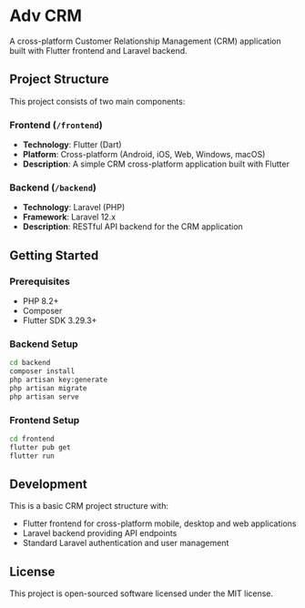 # Adv CRM

A cross-platform Customer Relationship Management (CRM) application built with Flutter frontend and Laravel backend.

## Project Structure

This project consists of two main components:

### Frontend (`/frontend`)

- **Technology**: Flutter (Dart)
- **Platform**: Cross-platform (Android, iOS, Web, Windows, macOS)
- **Description**: A simple CRM cross-platform application built with Flutter

### Backend (`/backend`)

- **Technology**: Laravel (PHP)
- **Framework**: Laravel 12.x
- **Description**: RESTful API backend for the CRM application

## Getting Started

### Prerequisites

- PHP 8.2+
- Composer
- Flutter SDK 3.29.3+

### Backend Setup

```bash
cd backend
composer install
php artisan key:generate
php artisan migrate
php artisan serve
```

### Frontend Setup

```bash
cd frontend
flutter pub get
flutter run
```

## Development

This is a basic CRM project structure with:

- Flutter frontend for cross-platform mobile, desktop and web applications
- Laravel backend providing API endpoints
- Standard Laravel authentication and user management

## License

This project is open-sourced software licensed under the MIT license.
